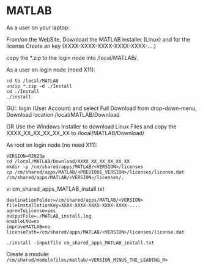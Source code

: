 # MATLAB

As a user on your laptop:

From/on the WebSite, Download the MATLAB installer (Linux) and for the license Create an key (XXXX-XXXX-XXXX-XXXX-XXXX-....)

copy the *.zip to the login node into /local/MATLAB/.

As a user on login node (need X11):

```shell
cd to /local/MATLAB
unzip *.zip -d ./Install
cd ./Install
./install
```

GUI: login (User Account) and select Full Download from drop-down-menu, Download location /local/MATLAB/Download

OR Use the Windows Installer to download Linux Files and copy the XXXX_XX_XX_XX_XX_XX to /local/MATLAB/Download/

As root on login node (no need X11):

```shell
VERSION=R2023a
cd /local/MATLAB/Download/XXXX_XX_XX_XX_XX_XX
mkdir -p /cm/shared/apps/MATLAB/<VERSION>/licenses
cp /cm/shared/apps/MATLAB/<PREVIOUS_VERSION>/licenses/license.dat /cm/shared/apps/MATLAB/<VERSION>/licenses/.
```

vi cm_shared_apps_MATLAB_install.txt
```{ .ini }
destinationFolder=/cm/shared/apps/MATLAB/<VERSION>
fileInstallationKey=XXXX-XXXX-XXXX-XXXX-XXXX-....
agreeToLicense=yes
outputFile=./MATLAB_install.log
enableLNU=no
improveMATLAB=no
licensePath=/cm/shared/apps/MATLAB/<VERSION>/licenses/license.dat
```

```shell
./install -inputfile cm_shared_apps_MATLAB_install.txt
```

Create a module: `/cm/shared/modulefiles/matlab/<VERSION_MINUS_THE_LEADING_R>`